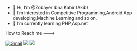 - 👋 Hi, I’m @Zobayer Ibna Kabir (Akib)
- 👀 I’m interested in Competitive Programming,Android App developing,Machine Learning and so on.
- 🌱 I’m currently learning PHP,Asp.net

 <p>How to Reach me ---> </p><a href="mailto:ibnakabir081@gmail.com"><img src="https://camo.githubusercontent.com/e31e88a64ddd9f4d196153f4c5b24177d0f83a94595b5a9eb2886a43e2685fb7/68747470733a2f2f696d672e736869656c64732e696f2f62616467652f2532302d53656e642532304d61696c2d626c61636b3f636f6c6f723d313431373141266c6162656c436f6c6f723d656635333530266c6f676f3d676d61696c266c6f676f436f6c6f723d666666666666" alt="Gmail" data-canonical-src="https://img.shields.io/badge/%20-Send%20Mail-black?color=14171A&amp;labelColor=ef5350&amp;logo=gmail&amp;logoColor=ffffff" style="max-width: 100%;"></a>


<img src="https://github-readme-stats.vercel.app/api/top-langs/?username=ZobayerAkib&langs_count=8&&show_icons=true&title_color=ffffff&icon_color=FF6347&text_color=B0C4DE&bg_color=151515">

<img src="https://github-readme-stats.vercel.app/api?username=ZobayerAkib&&show_icons=true&title_color=ffffff&icon_color=FF6347&text_color=B0C4DE&bg_color=151515">

<!---
ZobayerAkib/ZobayerAkib is a ✨ special ✨ repository because its `README.md` (this file) appears on your GitHub profile.
You can click the Preview link to take a look at your changes.
--->
